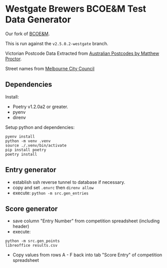 # Westgate Brewers BCOE&M Test Data Generator

Our fork of [BCOE&M](https://github.com/cgspeck/brewcompetitiononlineentry).

This is run against the `v2.5.0.2-westgate` branch.

Victorian Postcode Data Extracted from [Australian Postcodes by Matthew Proctor](https://www.matthewproctor.com/australian_postcodes).

Street names from [Melbourne City Council](https://data.melbourne.vic.gov.au/Transport/Street-names/2x56-ai8r)

## Dependencies

Install:

* Poetry v1.2.0a2 or greater.
* pyenv
* direnv

Setup python and dependencies:

```shell
pyenv install
python -m venv .venv
source ./.venv/bin/activate
pip install poetry
poetry install
```

## Entry generator

* establish ssh reverse tunnel to database if necessary.
* copy and set `.envrc` then `direnv allow`
* execute: `python -m src.gen_entries`

## Score generator

* save column "Entry Number" from competition spreadsheet (including header)
* execute:

```shell
python -m src.gen_points
libreoffice results.csv
```

* Copy values from rows A - F back into tab "Score Entry" of competition spreadsheet
